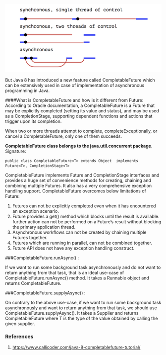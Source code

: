 ![img.png](img.png)

But Java 8 has introduced a new feature called CompletableFuture which can be extensively used in case of implementation 
of asynchronous programming in Java.

####What is CompletableFuture and how is it different from Future:
According to Oracle documentation, a CompletableFuture is a Future that may be explicitly completed 
(setting its value and status), and may be used as a CompletionStage, supporting dependent functions and actions that 
trigger upon its completion.

When two or more threads attempt to complete, completeExceptionally, or cancel a CompletableFuture, 
only one of them succeeds.

<b>CompletableFuture class belongs to the java.util.concurrent package.</b>
Signature:

    public class CompletableFuture<T> extends Object  implements Future<T>, CompletionStage<T>


CompletableFuture implements Future and CompletionStage interfaces and provides a huge set of convenience methods for creating, chaining and combining multiple Futures. It also has a very comprehensive exception handling support. CompletableFuture overcomes below limitations of Future:

 1. Futures can not be explicitly completed even when it has encountered an exception scenario.
 2. Future provides a get() method which blocks until the result is available. further action can not be performed on a 
    Future’s result without blocking the primary application thread.
 3. Asynchronous workflows can not be created by chaining multiple Futures together.
 4. Futures which are running in parallel, can not be combined together.
 5. Future API does not have any exception handling construct.

###CompletableFuture.runAsync() :

If we want to run some background task asynchronously and do not want to return anything from that task, that is an ideal use-case of CompletableFuture.runAsync() method. It takes a Runnable object and returns CompletableFuture<Void>.

###CompletableFuture.supplyAsync() :

On contrary to the above use-case, if we want to run some background task asynchronously and want to return anything from that task, we should use CompletableFuture.supplyAsync(). It takes a Supplier<T> and returns CompletableFuture<T> where T is the type of the value obtained by calling the given supplier.

### References
  1. https://www.callicoder.com/java-8-completablefuture-tutorial/
